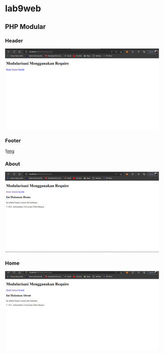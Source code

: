 # lab9web

## PHP Modular

### Header
![img](bb/bb1.png)

### Footer
1[img](bb/bb2.png)

### About
![img](bb/bb3.png)

### Home 
![img](bb/bb4.png)